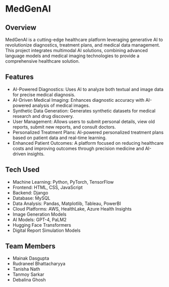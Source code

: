 # MedGenAI

## Overview
MedGenAI is a cutting-edge healthcare platform leveraging generative AI to revolutionize diagnostics, treatment plans, and medical data management. This project integrates multimodal AI solutions, combining advanced language models and medical imaging technologies to provide a comprehensive healthcare solution.

## Features
- AI-Powered Diagnostics: Uses AI to analyze both textual and image data for precise medical diagnosis.
- AI-Driven Medical Imaging: Enhances diagnostic accuracy with AI-powered analysis of medical images.
- Synthetic Data Generation: Generates synthetic datasets for medical research and drug discovery.
- User Management: Allows users to submit personal details, view old reports, submit new reports, and consult doctors.
- Personalized Treatment Plans: AI-powered personalized treatment plans based on patient data and real-time learning.
- Enhanced Patient Outcomes: A platform focused on reducing healthcare costs and improving outcomes through precision medicine and AI-driven insights.

## Tech Used
- Machine Learning: Python, PyTorch, TensorFlow
- Frontend: HTML, CSS, JavaScript
- Backend: Django
- Database: MySQL
- Data Analysis: Pandas, Matplotlib, Tableau, PowerBI
- Cloud Platforms: AWS, HealthLake, Azure Health Insights
- Image Generation Models
- AI Models: GPT-4, PaLM2
- Hugging Face Transformers
- Digital Report Simulation Models

## Team Members
- Mainak Dasgupta
- Rudraneel Bhattacharyya
- Tanisha Nath
- Tanmoy Sarkar
- Debalina Ghosh
